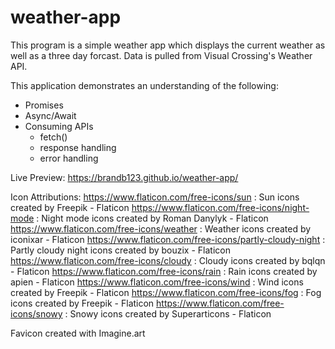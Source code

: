 # weather-app
This program is a simple weather app which displays the current weather as well as a three day forcast. Data is pulled from Visual Crossing's Weather API.

This application demonstrates an understanding of the following:
- Promises
- Async/Await
- Consuming APIs
    - fetch()
    - response handling
    - error handling

Live Preview: https://brandb123.github.io/weather-app/

Icon Attributions:
https://www.flaticon.com/free-icons/sun : Sun icons created by Freepik - Flaticon
https://www.flaticon.com/free-icons/night-mode : Night mode icons created by Roman Danylyk - Flaticon
https://www.flaticon.com/free-icons/weather : Weather icons created by iconixar - Flaticon
https://www.flaticon.com/free-icons/partly-cloudy-night : Partly cloudy night icons created by bouzix - Flaticon
https://www.flaticon.com/free-icons/cloudy : Cloudy icons created by bqlqn - Flaticon
https://www.flaticon.com/free-icons/rain : Rain icons created by apien - Flaticon
https://www.flaticon.com/free-icons/wind : Wind icons created by Freepik - Flaticon
https://www.flaticon.com/free-icons/fog : Fog icons created by Freepik - Flaticon
https://www.flaticon.com/free-icons/snowy : Snowy icons created by Superarticons - Flaticon

Favicon created with Imagine.art


